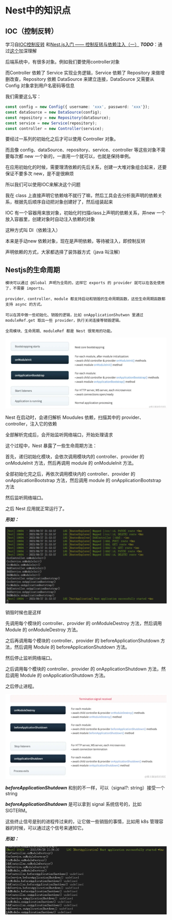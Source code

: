 # Nest中的知识点

## IOC（控制反转）

学习自[IOC控制反转](https://juejin.cn/book/7226988578700525605/section/7226988493029146680)
和[Nest.js入门 —— 控制反转与依赖注入（一）](https://juejin.cn/post/7085614364396355598)
***TODO***：通过[这个](https://juejin.cn/book/7226988578700525605/section/7227379507152781349)加深理解


后端系统中，有很多对象。例如我们要使用controller对象

而Controller 依赖了 Service 实现业务逻辑，Service 依赖了 Repository 来做增删改查，Repository 依赖 DataSource 来建立连接，DataSource 又需要从 Config 对象拿到用户名密码等信息

我们需要这么写：
```ts
const config = new Config({ username: 'xxx', password: 'xxx'}); 
const dataSource = new DataSource(config); 
const repository = new Repository(dataSource); 
const service = new Service(repository); 
const controller = new Controller(service);
```

要经过一系列的初始化之后才可以使用 Controller 对象。

而且像 config、dataSource、repository、service、controller 等这些对象不需要每次都 new 一个新的，一直用一个就可以，也就是保持单例。

在应用初始化的时候，需要理清依赖的先后关系，创建一大堆对象组合起来，还要保证不要多次 new，是不是很麻烦

所以我们可以使用IOC来解决这个问题

我在 class 上直接声明它依赖啥不就行了嘛，然后工具会去分析我声明的依赖关系，根据先后顺序自动把对象创建好了，然后组装起来

IOC 有一个容器用来放对象，初始化时扫描class上声明的依赖关系，并new 一个放入容器里，创建对象时自动注入依赖的对象

这种方式叫 DI（依赖注入）

本来是手动new 依赖对象，现在是声明依赖，等待被注入，即控制反转

声明依赖的方式，大家都选择了装饰器方式（java 叫注解）



## Nestjs的生命周期


```
模块可以通过 @Global 声明为全局的，这样它 exports 的 provider 就可以在各处使用了，不需要 imports。

provider、controller、module 都支持启动和销毁的生命周期函数，这些生命周期函数都支持 async 的方式。

可以在其中做一些初始化、销毁的逻辑，比如 onApplicationShutwon 里通过 moduleRef.get 取出一些 provider，执行关闭连接等销毁逻辑。

全局模块、生命周期、moduleRef 都是 Nest 很常用的功能。
```



![image](https://github.com/starNGC2237/picx-images-hosting/raw/master/image.l0bh1j3eglc.webp)


Nest 在启动时，会递归解析 Moudules 依赖，扫描其中的 provider、controller，注入它的依赖

全部解析完成后，会开始监听网络端口，开始处理请求

这个过程中，Nest 暴露了一些生命周期方法：

首先，递归初始化模块，会依次调用模块内的 controller、provider 的 onModuleInit 方法，然后再调用 module 的 onModuleInit 方法。

全部初始化完之后，再依次调用模块内的 controller、provider 的 onApplicationBootstrap 方法，然后调用 module 的 onApplicationBootstrap 方法

然后监听网络端口。

之后 Nest 应用就正常运行了。

***形如：***

![{FB1DC03C-752B-4c0c-8AF6-84199118B04D}](https://github.com/starNGC2237/picx-images-hosting/raw/master/{FB1DC03C-752B-4c0c-8AF6-84199118B04D}.1t6ewfr1hn9c.png)


销毁时候也是这样

先调用每个模块的 controller、provider 的 onModuleDestroy 方法，然后调用 Module 的 onModuleDestroy 方法。

之后再调用每个模块的 controller、provider 的 beforeApplicationShutdown 方法，然后调用 Module 的 beforeApplicationShutdown 方法。

然后停止监听网络端口。

之后调用每个模块的 controller、provider 的 onApplicationShutdown 方法，然后调用 Module 的 onApplicationShutdown 方法。

之后停止进程。

![5bb1ccd84fb14e638274df35198c3cff~tplv-k3u1fbpfcp-jj-mark_1512_0_0_0_q75](https://github.com/starNGC2237/picx-images-hosting/raw/master/5bb1ccd84fb14e638274df35198c3cff~tplv-k3u1fbpfcp-jj-mark_1512_0_0_0_q75.3jsncvuoyyo0.webp)

***beforeApplicationShutdown*** 和别的不一样，可以（signal?: string）接受一个string

***beforeApplicationShutdown*** 是可以拿到 signal 系统信号的，比如 SIGTERM。

这些终止信号是别的进程传过来的，让它做一些销毁的事情，比如用 k8s 管理容器的时候，可以通过这个信号来通知它。

***形如：***

![{3B6F9F8B-8129-4ea6-AAE3-A193A31B9235}](https://github.com/starNGC2237/picx-images-hosting/raw/master/{3B6F9F8B-8129-4ea6-AAE3-A193A31B9235}.4p5mdgtcouc0.png)



